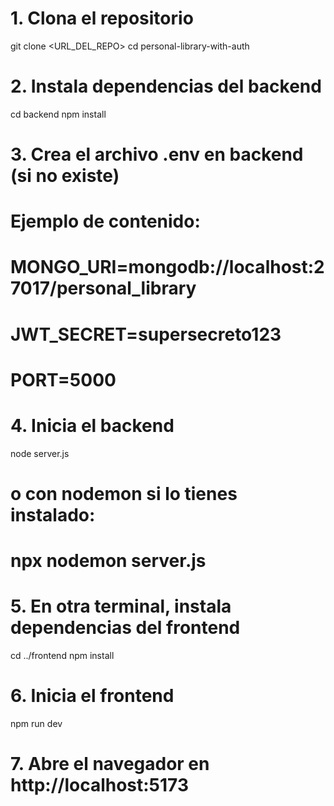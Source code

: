 # 1. Clona el repositorio
git clone <URL_DEL_REPO>
cd personal-library-with-auth

# 2. Instala dependencias del backend
cd backend
npm install

# 3. Crea el archivo .env en backend (si no existe)
# Ejemplo de contenido:
# MONGO_URI=mongodb://localhost:27017/personal_library
# JWT_SECRET=supersecreto123
# PORT=5000

# 4. Inicia el backend
node server.js
# o con nodemon si lo tienes instalado:
# npx nodemon server.js

# 5. En otra terminal, instala dependencias del frontend
cd ../frontend
npm install

# 6. Inicia el frontend
npm run dev

# 7. Abre el navegador en http://localhost:5173